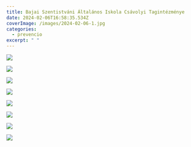 ```yaml
---
title: Bajai Szentistváni Általános Iskola Csávolyi Tagintézménye
date: 2024-02-06T16:58:35.534Z
coverImage: /images/2024-02-06-1.jpg
categories:
  - prevencio
excerpt: " "
---
```

![](/images/2024-02-06-2.jpg)

![](/images/2024-02-06-4.jpg)

![](/images/2024-02-06-5.jpg)

![](/images/2024-02-06-7.jpg)

![](/images/2024-02-06-6.jpg)

![](/images/2024-02-06-8.jpg)

![](/images/2024-02-06-9.jpg)

![](/images/2024-02-06-10.jpg)